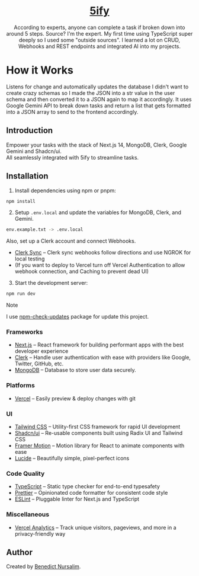 <a href="https://5ify.vercel.app/">
  <h1 align="center">5ify</h1>
</a>

<p align="center">
  According to experts, anyone can complete a task if broken down into around 5 steps. Source? I'm the expert. My first time using TypeScript super deeply so I used some "outside sources". I learned a lot on CRUD, Webhooks and REST endpoints and integrated AI into my projects. 
</p>

<h1>How it Works</h1>
Listens for change and automatically updates the database I didn't want to create crazy schemas so I made the JSON into a str value in the user schema and then converted it to a JSON again to map it accordingly. It uses Google Gemini API to break down tasks and return a list that gets formatted into a JSON array to send to the frontend accordingly.
<br/>

## Introduction

Empower your tasks with the stack of Next.js 14, MongoDB, Clerk, Google Gemini and Shadcn/ui.
<br/>
All seamlessly integrated with 5ify to streamline tasks.

## Installation

1. Install dependencies using npm or pnpm:

```sh
npm install
```

2. Setup `.env.local` and update the variables for MongoDB, Clerk, and Gemini.

```sh
env.example.txt -> .env.local
```
Also, set up a Clerk account and connect Webhooks.
- [Clerk Sync](https://clerk.com/docs/users/sync-data-to-your-backend) – Clerk sync webhooks follow directions and use NGROK for local testing
- (If you want to deploy to Vercel turn off Vercel Authentication to allow webhook connection, and Caching to prevent dead UI)

3. Start the development server:

```sh
npm run dev
```

> [!NOTE]  
> I use [npm-check-updates](https://www.npmjs.com/package/npm-check-updates) package for update this project.
>


### Frameworks

- [Next.js](https://nextjs.org/) – React framework for building performant apps with the best developer experience
- [Clerk](https://clerk.com/) – Handle user authentication with ease with providers like Google, Twitter, GitHub, etc.
- [MongoDB](https://www.mongodb.com/) – Database to store user data securely.

### Platforms

- [Vercel](https://vercel.com/) – Easily preview & deploy changes with git

### UI

- [Tailwind CSS](https://tailwindcss.com/) – Utility-first CSS framework for rapid UI development
- [Shadcn/ui](https://ui.shadcn.com/) – Re-usable components built using Radix UI and Tailwind CSS
- [Framer Motion](https://framer.com/motion) – Motion library for React to animate components with ease
- [Lucide](https://lucide.dev/) – Beautifully simple, pixel-perfect icons

### Code Quality

- [TypeScript](https://www.typescriptlang.org/) – Static type checker for end-to-end typesafety
- [Prettier](https://prettier.io/) – Opinionated code formatter for consistent code style
- [ESLint](https://eslint.org/) – Pluggable linter for Next.js and TypeScript

### Miscellaneous

- [Vercel Analytics](https://vercel.com/analytics) – Track unique visitors, pageviews, and more in a privacy-friendly way

## Author

Created by [Benedict Nursalim](https://www.linkedin.com/in/benedict-nursalim/).
